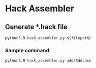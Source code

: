 # Hack Assembler

## Generate *.hack file

`python3.9 hack_assembler.py ${filepath}`

### Sample command

`python3.9 hack_assembler.py add/Add.asm`
